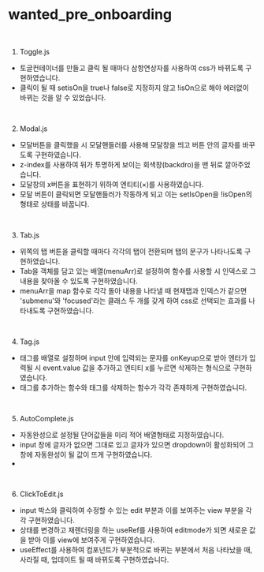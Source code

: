 # wanted_pre_onboarding

<br>

1. Toggle.js
- 토글컨테이너를 만들고 클릭 될 때마다 삼항연상자를 사용하여 css가 바뀌도록 구현하였습니다.
- 클릭이 될 때 setisOn을 true나 false로 지정하지 않고 !isOn으로 해야 에러없이 바뀌는 것을 알 수 있었습니다.

<br>

2. Modal.js
- 모달버튼을 클릭했을 시 모달핸들러를 사용해 모달창을 띄고 버튼 안의 글자를 바꾸도록 구현하였습니다.
- z-index를 사용하여 뒤가 투명하게 보이는 회색창(backdro)을 맨 뒤로 깔아주었습니다.
- 모달창의 x버튼을 표현하기 위하여 엔티티(&times;)를 사용하였습니다.
- 모달 버튼이 클릭되면 모달핸들러가 작동하게 되고 이는 setIsOpen을 !isOpen의 형태로 상태를 바꿉니다.

<br>

3. Tab.js
- 위쪽의 탭 버튼을 클릭할 때마다 각각의 탭이 전환되며 탭의 문구가 나타나도록 구현하였습니다.
- Tab을 객체를 담고 있는 배열(menuArr)로 설정하여 함수를 사용할 시 인덱스로 그 내용을 찾아올 수 있도록 구현하였습니다.
- menuArr을 map 함수로 각각 돌아 내용을 나타낼 때 현재탭과 인덱스가 같으면 'submenu'와 'focused'라는 클래스 두 개를 갖게 하여 css로 선택되는 효과를 나타내도록 구현하였습니다.

<br>

4. Tag.js
- 태그를 배열로 설정하며 input 안에 입력되는 문자를 onKeyup으로 받아 엔터가 입력될 시 event.value 값을 추가하고 엔티티 x를 누르면 삭제하는 형식으로 구현하였습니다.
- 태그를 추가하는 함수와 태그를 삭제하는 함수가 각각 존재하게 구현하였습니다.

<br>

5. AutoComplete.js
- 자동완성으로 설정될 단어값들을 미리 적어 배열형태로 지정하였습니다.
- input 창에 글자가 없으면 그대로 있고 글자가 있으면 dropdown이 활성화되어 그 창에 자동완성이 될 값이 뜨게 구현하였습니다.
- 

<br>

6. ClickToEdit.js
- input 박스와 클릭하여 수정할 수 있는 edit 부분과 이를 보여주는 view 부분을 각각 구현하였습니다.
- 상태를 변경하고 재렌더링을 하는 useRef를 사용하여 editmode가 되면 새로운 값을 받아 이를 view에 보여주게 구현하였습니다.
- useEffect를 사용하여 컴포넌트가 부분적으로 바뀌는 부분에서 처음 나타났을 때, 사라질 때, 업데이트 될 때 바뀌도록 구현하였습니다.
